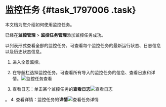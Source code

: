 # 监控任务 {#task_1797006 .task}

本文档为您介绍如何使用监控任务。

已经在**监控管理** \> **监控任务管理**添加监控任务成功。

以列表形式查看全部的监控任务，可查看每个监控任务的最新运行状态、日志信息以及历史状态信息。

1.  进入全景监控。
2.  在导航栏选择监控任务，可查看所有导入的监控任务的信息、查看日志和详情。![监控任务查看](http://static-aliyun-doc.oss-cn-hangzhou.aliyuncs.com/assets/img/1410459/156809704456489_zh-CN.jpg)


3.  查看日志：单击某个监控任务的**查看日志**![查看日志](http://static-aliyun-doc.oss-cn-hangzhou.aliyuncs.com/assets/img/1423111/156809704556598_zh-CN.jpg)

。
4.  查看详情：监控任务的**详情**![查看任务详情](http://static-aliyun-doc.oss-cn-hangzhou.aliyuncs.com/assets/img/1423111/156809704556599_zh-CN.png)



